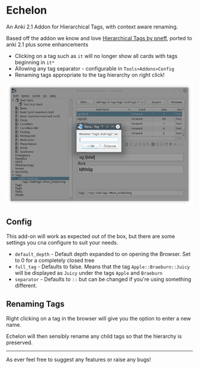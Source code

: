 # Echelon

An Anki 2.1 Addon for Hierarchical Tags, with context aware renaming.

Based off the addon we know and love [Hierarchical Tags by pneff](https://ankiweb.net/shared/info/1089921461), ported to anki 2.1 plus some enhancements

* Clicking on a tag such as `it` will no longer show all cards with tags beginning in `it*`
* Allowing any tag separator - configurable in `Tools>Addons>Config`
* Renaming tags appropriate to the tag hierarchy on right click!

![](images/echelon-rename.png)

## Config

This add-on will work as expected out of the box, but there are some settings you cna configure to suit your needs.

* `default_depth` - Default depth expanded to on opening the Browser. Set to 0 for a completely closed tree
* `full_tag` - Defaults to false. Means that the tag `Apple::Braeburn::Juicy` will be displayed as `Juicy` under the tags `Apple` and `Braeburn`
* `separator` - Defaults to `::` but can be changed if you're using something different.

## Renaming Tags

Right clicking on a tag in the browser will give you the option to enter a new name.

Echelon will then sensibly rename any child tags so that the hierarchy is preserved.

***

As ever feel free to suggest any features or raise any bugs!
